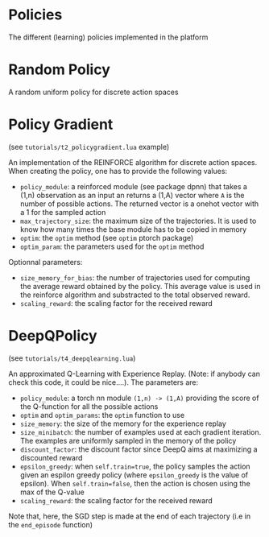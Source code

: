 # Policies

The different (learning) policies implemented in the platform

# Random Policy

A random uniform policy for discrete action spaces

# Policy Gradient
 (see `tutorials/t2_policygradient.lua` example)

An implementation of the REINFORCE algorithm for discrete action spaces. When creating the policy, one has to provide the following values:
* `policy_module`: a reinforced module (see package dpnn) that takes a (1,n) observation as an input an returns a (1,A) vector where `A` is the number of possible actions. The returned vector is a onehot vector with a 1 for the sampled action
* `max_trajectory_size`: the maximum size of the trajectories. It is used to know how many times the base module has to be copied in memory
* `optim`: the `optim` method (see `optim` ptorch package)
* `optim_param`: the parameters used for the `optim` method

Optionnal parameters:
* `size_memory_for_bias`: the number of trajectories used for computing the average reward obtained by the policy. This average value is used in the reinforce algorithm and substracted to the total observed reward.
* `scaling_reward`: the scaling factor for the received reward

# DeepQPolicy
 (see `tutorials/t4_deepqlearning.lua`)

An approximated Q-Learning with Experience Replay. (Note: if anybody can check this code, it could be nice....). The parameters are:
* `policy_module`: a torch nn module  `(1,n) -> (1,A)` providing the score of the Q-function for all the possible actions
* `optim` and `optim_params`: the `optim` function to use
* `size_memory`: the size of the memory for the experience replay
* `size_minibatch`: the number of examples used at each gradient iteration. The examples are uniformly sampled in the memory of the policy
* `discount_factor`: the discount factor since DeepQ aims at maximizing a discounted reward
* `epsilon_greedy`: when `self.train=true`, the policy samples the action given an espilon greedy policy (where `epsilon_greedy` is the value of epsilon). When `self.train=false`, then the action is chosen using the max of the Q-value
* `scaling_reward`: the scaling factor for the received reward

Note that, here, the SGD step is made at the end of each trajectory (i.e in the `end_episode` function)